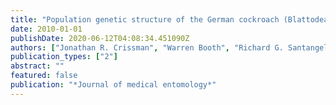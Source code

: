 ```yaml
---
title: "Population genetic structure of the German cockroach (Blattodea: Blattellidae) in apartment buildings"
date: 2010-01-01
publishDate: 2020-06-12T04:08:34.451090Z
authors: ["Jonathan R. Crissman", "Warren Booth", "Richard G. Santangelo", "Dmitry V. Mukha", "Edward L. Vargo", "Coby Schal"]
publication_types: ["2"]
abstract: ""
featured: false
publication: "*Journal of medical entomology*"
---
```


